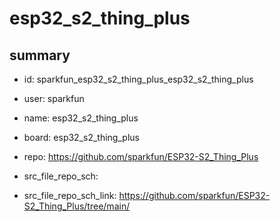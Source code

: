 # esp32_s2_thing_plus
 
## summary 
* id: sparkfun_esp32_s2_thing_plus_esp32_s2_thing_plus
* user: sparkfun
* name: esp32_s2_thing_plus
* board: esp32_s2_thing_plus
* repo: https://github.com/sparkfun/ESP32-S2_Thing_Plus



* src_file_repo_sch: 
* src_file_repo_sch_link: https://github.com/sparkfun/ESP32-S2_Thing_Plus/tree/main/






